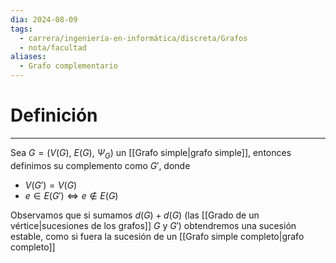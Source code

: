 ```yaml
---
dia: 2024-08-09
tags:
  - carrera/ingeniería-en-informática/discreta/Grafos
  - nota/facultad
aliases:
  - Grafo complementario
---
```

# Definición
---
Sea $G = \big( V(G),~E(G),~\Psi_G \big)$  un [[Grafo simple|grafo simple]], entonces definimos su complemento como $G'$, donde 
* $V(G') = V(G)$
* $e \in E(G') \iff e \notin E(G)$ 

Observamos que si sumamos $d(G) + d(G)$ (las [[Grado de un vértice|sucesiones de los grafos]] $G$ y $G'$) obtendremos una sucesión estable, como si fuera la sucesión de un [[Grafo simple completo|grafo completo]]